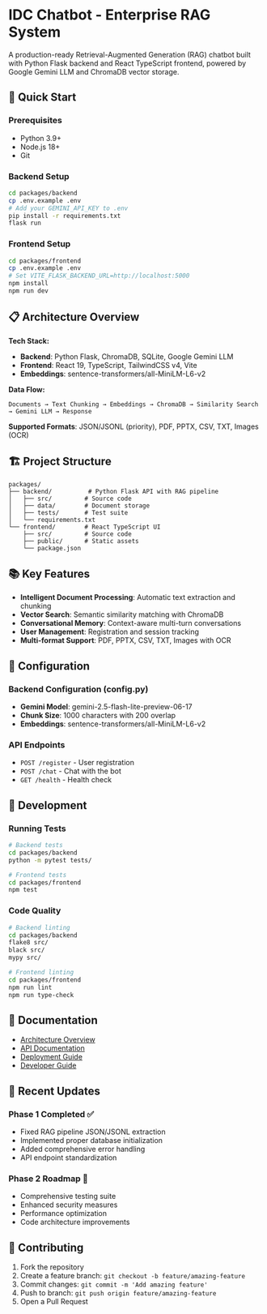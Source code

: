 # IDC Chatbot - Enterprise RAG System

A production-ready Retrieval-Augmented Generation (RAG) chatbot built with Python Flask backend and React TypeScript frontend, powered by Google Gemini LLM and ChromaDB vector storage.

## 🚀 Quick Start

### Prerequisites
- Python 3.9+
- Node.js 18+
- Git

### Backend Setup
```bash
cd packages/backend
cp .env.example .env
# Add your GEMINI_API_KEY to .env
pip install -r requirements.txt
flask run
```

### Frontend Setup
```bash
cd packages/frontend
cp .env.example .env
# Set VITE_FLASK_BACKEND_URL=http://localhost:5000
npm install
npm run dev
```

## 📋 Architecture Overview

**Tech Stack:**
- **Backend**: Python Flask, ChromaDB, SQLite, Google Gemini LLM
- **Frontend**: React 19, TypeScript, TailwindCSS v4, Vite
- **Embeddings**: sentence-transformers/all-MiniLM-L6-v2

**Data Flow:**
```
Documents → Text Chunking → Embeddings → ChromaDB → Similarity Search → Gemini LLM → Response
```

**Supported Formats**: JSON/JSONL (priority), PDF, PPTX, CSV, TXT, Images (OCR)

## 🏗️ Project Structure

```
packages/
├── backend/          # Python Flask API with RAG pipeline
│   ├── src/         # Source code
│   ├── data/        # Document storage
│   ├── tests/       # Test suite
│   └── requirements.txt
└── frontend/        # React TypeScript UI
    ├── src/         # Source code
    ├── public/      # Static assets
    └── package.json
```

## 📚 Key Features

- **Intelligent Document Processing**: Automatic text extraction and chunking
- **Vector Search**: Semantic similarity matching with ChromaDB
- **Conversational Memory**: Context-aware multi-turn conversations
- **User Management**: Registration and session tracking
- **Multi-format Support**: PDF, PPTX, CSV, TXT, Images with OCR

## 🔧 Configuration

### Backend Configuration (config.py)
- **Gemini Model**: gemini-2.5-flash-lite-preview-06-17
- **Chunk Size**: 1000 characters with 200 overlap
- **Embeddings**: sentence-transformers/all-MiniLM-L6-v2

### API Endpoints
- `POST /register` - User registration
- `POST /chat` - Chat with the bot
- `GET /health` - Health check

## 🧪 Development

### Running Tests
```bash
# Backend tests
cd packages/backend
python -m pytest tests/

# Frontend tests
cd packages/frontend
npm test
```

### Code Quality
```bash
# Backend linting
cd packages/backend
flake8 src/
black src/
mypy src/

# Frontend linting
cd packages/frontend
npm run lint
npm run type-check
```

## 📖 Documentation

- [Architecture Overview](docs/architecture/overview.md)
- [API Documentation](docs/api/README.md)
- [Deployment Guide](docs/deployment/README.md)
- [Developer Guide](docs/development/getting-started.md)

## 🚀 Recent Updates

### Phase 1 Completed ✅
- Fixed RAG pipeline JSON/JSONL extraction
- Implemented proper database initialization
- Added comprehensive error handling
- API endpoint standardization

### Phase 2 Roadmap 🎯
- Comprehensive testing suite
- Enhanced security measures
- Performance optimization
- Code architecture improvements

## 🤝 Contributing

1. Fork the repository
2. Create a feature branch: `git checkout -b feature/amazing-feature`
3. Commit changes: `git commit -m 'Add amazing feature'`
4. Push to branch: `git push origin feature/amazing-feature`
5. Open a Pull Request